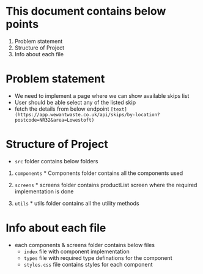 # This document contains below points
  1. Problem statement
  2. Structure of Project
  3. Info about each file

# Problem statement
  - We need to implement a page where we can show available skips list
  - User should be able select any of the listed skip 
  - fetch the details from below endpoint 
    `[text](https://app.wewantwaste.co.uk/api/skips/by-location?postcode=NR32&area=Lowestoft)`

# Structure of Project
  - `src` folder contains below folders
  
  1. `components`
    * Components folder contains all the components used 

  2. `screens`
    * screens folder contains productList screen where the required implementation is done

  3. `utils`
    * utils folder contains all the utility methods

# Info about each file
  * each components & screens folder contains below files
    - `index` file with component implementation
    - `types` file with required type definations for the component
    - `styles.css` file contains styles for each component 